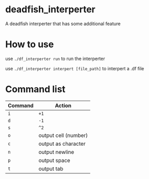 # deadfish_interperter
A deadfish interperter that has some additional feature

# How to use

use  `./df_interperter run`  to run the interperter

use  `./df_interperter interpert [file_path]`  to interpert a .df file

# Command list

| Command | Action                           |
| ------- | -------------------------------- |
| `i`     | `+1`                             |
| `d`     | `-1`                             |
| `s`     | `^2`                             |
| `o`     | output cell (number)             |
| `c`     | output as character              |
| `n`     | output newline                   |
| `p`     | output space                     |
| `t`     | output tab                       |
